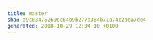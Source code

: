 ```yaml
---
title: master
sha: a9c03475269ec64b9b277a384b71a74c2aea7de4
generated: 2018-10-29 12:04:10 +0100
---
```

